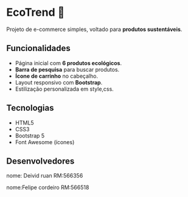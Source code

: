 # EcoTrend 🌱

Projeto de e-commerce simples, voltado para **produtos sustentáveis**.

## Funcionalidades
- Página inicial com **6 produtos ecológicos**.
- **Barra de pesquisa** para buscar produtos.
- **Ícone de carrinho** no cabeçalho.
- Layout responsivo com **Bootstrap**.
- Estilização personalizada em style,css.

## Tecnologias
- HTML5  
- CSS3  
- Bootstrap 5  
- Font Awesome (ícones)  
 
 ## Desenvolvedores
 nome: Deivid ruan
 RM:566356

 nome:Felipe cordeiro
 RM:566518